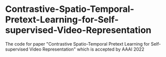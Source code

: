 # Contrastive-Spatio-Temporal-Pretext-Learning-for-Self-supervised-Video-Representation
The code for paper "Contrastive Spatio-Temporal Pretext Learning for Self-supervised Video Representation" which is accepted by AAAI 2022
